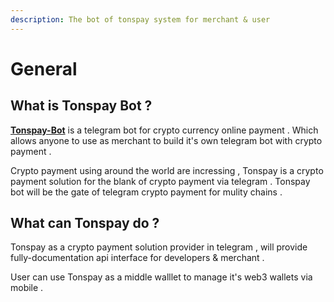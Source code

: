 ```yaml
---
description: The bot of tonspay system for merchant & user
---
```


# General

## What is Tonspay Bot ?&#x20;

[**Tonspay-Bot**](https://t.me/tonspay\_bot) is a telegram bot for crypto currency online payment . Which allows anyone to use as merchant to build it's own telegram bot with crypto payment .

Crypto payment using around the world are incressing , Tonspay is a crypto payment solution for the blank of crypto payment via telegram . Tonspay bot will be the gate of telegram crypto payment for mulity chains .&#x20;

## What can Tonspay do ?

Tonspay as a crypto payment solution provider in telegram , will provide fully-documentation api interface for developers & merchant .&#x20;

User can use Tonspay as a middle walllet to manage it's web3 wallets via mobile .
